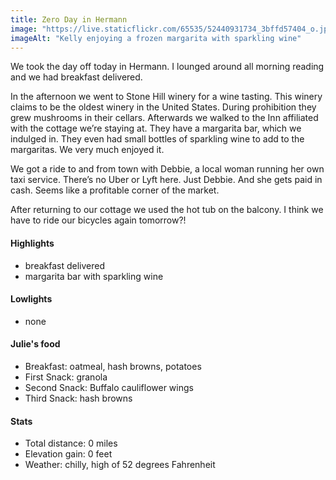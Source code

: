 ```yaml
---
title: Zero Day in Hermann
image: "https://live.staticflickr.com/65535/52440931734_3bffd57404_o.jpg"
imageAlt: "Kelly enjoying a frozen margarita with sparkling wine"
---
```


We took the day off today in Hermann. I lounged around all morning reading and we had breakfast delivered. 

In the afternoon we went to Stone Hill winery for a wine tasting. This winery claims to be the oldest winery in the United States. During prohibition they grew mushrooms in their cellars. Afterwards we walked to the Inn affiliated with the cottage we’re staying at. They have a margarita bar, which we indulged in. They even had small bottles of sparkling wine to add to the margaritas. We very much enjoyed it. 

We got a ride to and from town with Debbie, a local woman running her own taxi service. There’s no Uber or Lyft here. Just Debbie. And she gets paid in cash. Seems like a profitable corner of the market.  

After returning to our cottage we used the hot tub on the balcony. I think we have to ride our bicycles again tomorrow?!

#### Highlights
- breakfast delivered 
- margarita bar with sparkling wine

#### Lowlights
- none 

#### Julie's food
- Breakfast: oatmeal, hash browns, potatoes
- First Snack: granola 
- Second Snack: Buffalo cauliflower wings
- Third Snack: hash browns 

#### Stats
- Total distance: 0 miles
- Elevation gain: 0 feet
- Weather: chilly, high of 52 degrees Fahrenheit
